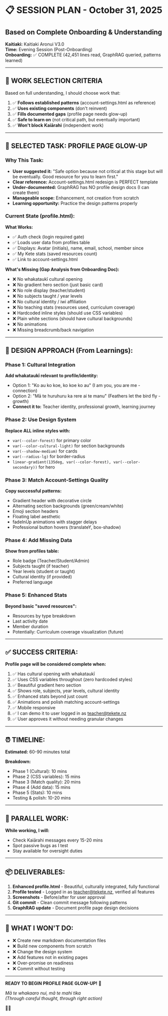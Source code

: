 # 📋 SESSION PLAN - October 31, 2025
## Based on Complete Onboarding & Understanding

**Kaitiaki:** Kaitiaki Aronui V3.0  
**Time:** Evening Session (Post-Onboarding)  
**Onboarding:** ✅ COMPLETE (42,451 lines read, GraphRAG queried, patterns learned)

---

## 🎯 WORK SELECTION CRITERIA

Based on full understanding, I should choose work that:
1. ✅ **Follows established patterns** (account-settings.html as reference)
2. ✅ **Uses existing components** (don't reinvent)
3. ✅ **Fills documented gaps** (profile page needs glow-up)
4. ✅ **Safe to learn on** (not critical path, but eventually important)
5. ✅ **Won't block Kaiārahi** (independent work)

---

## 💎 SELECTED TASK: PROFILE PAGE GLOW-UP

### Why This Task:
- **User suggested it:** "Safe option because not critical at this stage but will be eventually. Good resource for you to learn first."
- **Clear reference:** Account-settings.html redesign is PERFECT template
- **Under-documented:** GraphRAG has NO profile design docs (I can create them)
- **Manageable scope:** Enhancement, not creation from scratch
- **Learning opportunity:** Practice the design patterns properly

### Current State (profile.html):
**What Works:**
- ✅ Auth check (login required gate)
- ✅ Loads user data from profiles table
- ✅ Displays: Avatar (initials), name, email, school, member since
- ✅ My Kete stats (saved resources count)
- ✅ Link to account-settings.html

**What's Missing (Gap Analysis from Onboarding Doc):**
- ❌ No whakataukī cultural opening
- ❌ No gradient hero section (just basic card)
- ❌ No role display (teacher/student)
- ❌ No subjects taught / year levels
- ❌ No cultural identity / iwi affiliation
- ❌ No teaching stats (resources used, curriculum coverage)
- ❌ Hardcoded inline styles (should use CSS variables)
- ❌ Plain white sections (should have cultural backgrounds)
- ❌ No animations
- ❌ Missing breadcrumb/back navigation

---

## 🎨 DESIGN APPROACH (From Learnings):

### Phase 1: Cultural Integration
**Add whakataukī relevant to profile/identity:**
- Option 1: "Ko au ko koe, ko koe ko au" (I am you, you are me - connection)
- Option 2: "Mā te huruhuru ka rere ai te manu" (Feathers let the bird fly - growth)
- **Connect it to:** Teacher identity, professional growth, learning journey

### Phase 2: Use Design System
**Replace ALL inline styles with:**
- `var(--color-forest)` for primary color
- `var(--color-cultural-light)` for section backgrounds
- `var(--shadow-medium)` for cards
- `var(--radius-lg)` for border-radius
- `linear-gradient(135deg, var(--color-forest), var(--color-secondary))` for hero

### Phase 3: Match Account-Settings Quality
**Copy successful patterns:**
- Gradient header with decorative circle
- Alternating section backgrounds (green/cream/white)
- Emoji section headers
- Floating label aesthetic
- fadeInUp animations with stagger delays
- Professional button hovers (translateY, box-shadow)

### Phase 4: Add Missing Data
**Show from profiles table:**
- Role badge (Teacher/Student/Admin)
- Subjects taught (if teacher)
- Year levels (student or taught)
- Cultural identity (if provided)
- Preferred language

### Phase 5: Enhanced Stats
**Beyond basic "saved resources":**
- Resources by type breakdown
- Last activity date
- Member duration
- Potentially: Curriculum coverage visualization (future)

---

## ✅ SUCCESS CRITERIA:

**Profile page will be considered complete when:**
1. ✅ Has cultural opening with whakataukī
2. ✅ Uses CSS variables throughout (zero hardcoded styles)
3. ✅ Beautiful gradient hero section
4. ✅ Shows role, subjects, year levels, cultural identity
5. ✅ Enhanced stats beyond just count
6. ✅ Animations and polish matching account-settings
7. ✅ Mobile responsive
8. ✅ I can demo it to user logged in as teacher@tekete.nz
9. ✅ User approves it without needing granular changes

---

## ⏰ TIMELINE:

**Estimated:** 60-90 minutes total

**Breakdown:**
- Phase 1 (Cultural): 10 mins
- Phase 2 (CSS variables): 15 mins
- Phase 3 (Match quality): 20 mins
- Phase 4 (Add data): 15 mins
- Phase 5 (Stats): 10 mins
- Testing & polish: 10-20 mins

---

## 🔄 PARALLEL WORK:

**While working, I will:**
- Check Kaiārahi messages every 15-20 mins
- Spot passive bugs as I test
- Stay available for oversight duties

---

## 📦 DELIVERABLES:

1. **Enhanced profile.html** - Beautiful, culturally integrated, fully functional
2. **Profile tested** - Logged in as teacher@tekete.nz, verified all features
3. **Screenshots** - Before/after for user approval
4. **Git commit** - Clean commit message following patterns
5. **GraphRAG update** - Document profile page design decisions

---

## 🚫 WHAT I WON'T DO:

- ❌ Create new markdown documentation files
- ❌ Build new components from scratch
- ❌ Change the design system
- ❌ Add features not in existing pages
- ❌ Over-promise on readiness
- ❌ Commit without testing

---

**READY TO BEGIN PROFILE PAGE GLOW-UP!** 💎

*Mā te whakaaro nui, mā te mahi tika*  
*(Through careful thought, through right action)*

🧺✨


